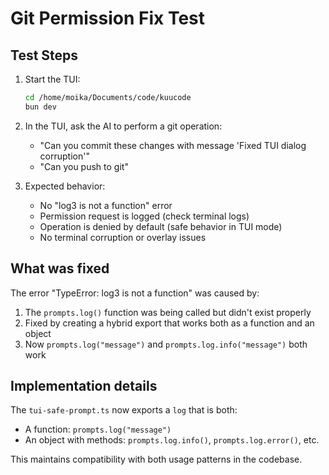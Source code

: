 # Git Permission Fix Test

## Test Steps

1. Start the TUI:
   ```bash
   cd /home/moika/Documents/code/kuucode
   bun dev
   ```

2. In the TUI, ask the AI to perform a git operation:
   - "Can you commit these changes with message 'Fixed TUI dialog corruption'"
   - "Can you push to git"

3. Expected behavior:
   - No "log3 is not a function" error
   - Permission request is logged (check terminal logs)
   - Operation is denied by default (safe behavior in TUI mode)
   - No terminal corruption or overlay issues

## What was fixed

The error "TypeError: log3 is not a function" was caused by:
1. The `prompts.log()` function was being called but didn't exist properly
2. Fixed by creating a hybrid export that works both as a function and an object
3. Now `prompts.log("message")` and `prompts.log.info("message")` both work

## Implementation details

The `tui-safe-prompt.ts` now exports a `log` that is both:
- A function: `prompts.log("message")` 
- An object with methods: `prompts.log.info()`, `prompts.log.error()`, etc.

This maintains compatibility with both usage patterns in the codebase.
